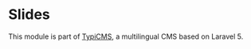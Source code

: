 # Slides

This module is part of [TypiCMS](https://github.com/TypiCMS/Base), a multilingual CMS based on Laravel 5.
